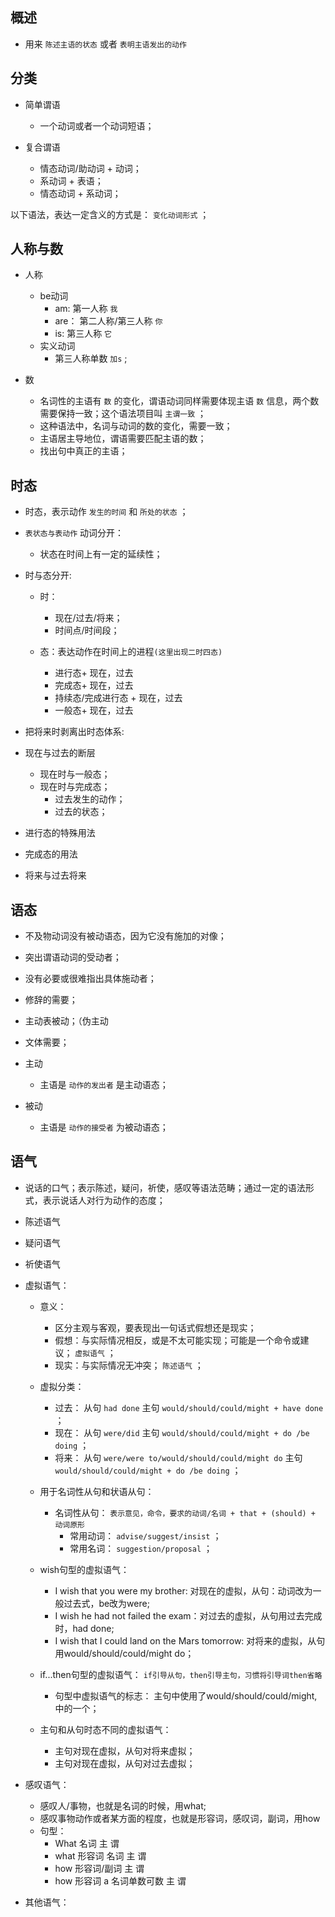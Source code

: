 ## 概述

* 用来 `陈述主语的状态` 或者 `表明主语发出的动作`

## 分类

* 简单谓语
  + 一个动词或者一个动词短语；

* 复合谓语
  + 情态动词/助动词 + 动词；
  + 系动词 + 表语；
  + 情态动词 + 系动词；

以下语法，表达一定含义的方式是： `变化动词形式` ；

## 人称与数

* 人称
  + be动词
    - am: 第一人称 `我`
    - are： 第二人称/第三人称 `你`
    - is: 第三人称 `它`
  + 实义动词
    - 第三人称单数 `加s` ;

* 数
  + 名词性的主语有 `数` 的变化，谓语动词同样需要体现主语 `数` 信息，两个数需要保持一致；这个语法项目叫 `主谓一致` ；
  + 这种语法中，名词与动词的数的变化，需要一致；
  + 主语居主导地位，谓语需要匹配主语的数；
  + 找出句中真正的主语；

## 时态

* 时态，表示动作 `发生的时间` 和 `所处的状态` ；

* `表状态与表动作` 动词分开：
  + 状态在时间上有一定的延续性；

* 时与态分开:
  + 时：
    - 现在/过去/将来；
    - 时间点/时间段；

  + 态：表达动作在时间上的进程`(这里出现二时四态)`
    - 进行态+ 现在，过去
    - 完成态+ 现在，过去
    - 持续态/完成进行态 + 现在，过去
    - 一般态+ 现在，过去

* 把将来时剥离出时态体系:

* 现在与过去的断层
  - 现在时与一般态；
  - 现在时与完成态；
    - 过去发生的动作；
    - 过去的状态；

* 进行态的特殊用法

* 完成态的用法

* 将来与过去将来

## 语态

* 不及物动词没有被动语态，因为它没有施加的对像；
* 突出谓语动词的受动者；
* 没有必要或很难指出具体施动者；
* 修辞的需要；
* 主动表被动；（伪主动
* 文体需要；

* 主动
  + 主语是 `动作的发出者` 是主动语态；

* 被动
  + 主语是 `动作的接受者` 为被动语态；

## 语气

* 说话的口气；表示陈述，疑问，祈使，感叹等语法范畴；通过一定的语法形式，表示说话人对行为动作的态度；

* 陈述语气

* 疑问语气

* 祈使语气

* 虚拟语气：
  + 意义：
    - 区分主观与客观，要表现出一句话式假想还是现实；
    - 假想：与实际情况相反，或是不太可能实现；可能是一个命令或建议； `虚拟语气` ；
    - 现实：与实际情况无冲突； `陈述语气` ；

  + 虚拟分类：
    - 过去： 从句 `had done` 主句 `would/should/could/might + have done` ；
    - 现在： 从句 `were/did` 主句 `would/should/could/might + do /be doing` ；
    - 将来： 从句 `were/were to/would/should/could/might do` 主句 `would/should/could/might + do /be doing` ；

  + 用于名词性从句和状语从句：
    - 名词性从句： `表示意见，命令，要求的动词/名词 + that + (should) + 动词原形`
      - 常用动词： `advise/suggest/insist` ；
      - 常用名词： `suggestion/proposal` ；

  + wish句型的虚拟语气：
    - I wish that you were my brother: 对现在的虚拟，从句：动词改为一般过去式，be改为were;    
    - I wish he had not failed the exam：对过去的虚拟，从句用过去完成时，had done;
    - I wish that I could land on the Mars tomorrow: 对将来的虚拟，从句用would/should/could/might do；

  + if...then句型的虚拟语气： `if引导从句，then引导主句，习惯将引导词then省略`
    - 句型中虚拟语气的标志： 主句中使用了would/should/could/might,中的一个；

  + 主句和从句时态不同的虚拟语气：
    - 主句对现在虚拟，从句对将来虚拟；
    - 主句对现在虚拟，从句对过去虚拟；

* 感叹语气：
  - 感叹人/事物，也就是名词的时候，用what;
  - 感叹事物动作或者某方面的程度，也就是形容词，感叹词，副词，用how
  - 句型：
    - What 名词 主 谓
    - what 形容词 名词 主 谓
    - how 形容词/副词 主 谓
    - how 形容词 a 名词单数可数 主 谓

* 其他语气：